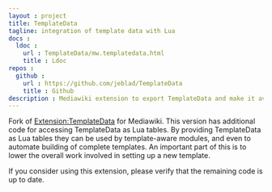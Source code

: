```yaml
---
layout : project
title: TemplateData
tagline: integration of template data with Lua
docs :
  ldoc :
    url : TemplateData/mw.templatedata.html
    title : Ldoc
repos :
  github :
    url : https://github.com/jeblad/TemplateData
    title : Github
description : Mediawiki extension to export TemplateData and make it available to Lua modules.
---
```


Fork of [Extension:TemplateData](https://www.mediawiki.org/wiki/Extension:TemplateData) for Mediawiki. This version has additional code for accessing TemplateData as Lua tables. By providing TemplateData as Lua tables they can be used by template-aware modules, and even to automate building of complete templates. An important part of this is to lower the overall work involved in setting up a new template.

If you consider using this extension, please verify that the remaining code is up to date.